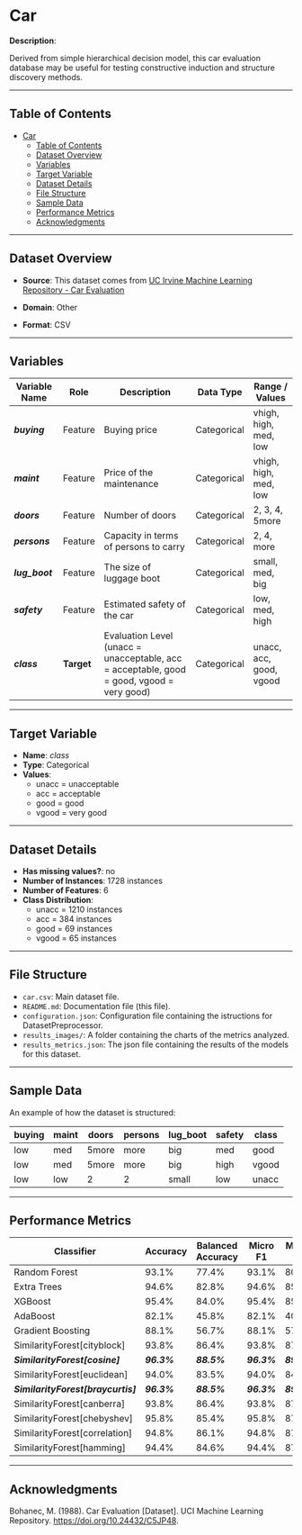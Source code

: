 # Car

**Description**:

Derived from simple hierarchical decision model, this car evaluation database may be useful for testing constructive induction and structure discovery methods.

---

## Table of Contents
- [Car](#car)
  - [Table of Contents](#table-of-contents)
  - [Dataset Overview](#dataset-overview)
  - [Variables](#variables)
  - [Target Variable](#target-variable)
  - [Dataset Details](#dataset-details)
  - [File Structure](#file-structure)
  - [Sample Data](#sample-data)
  - [Performance Metrics](#performance-metrics)
  - [Acknowledgments](#acknowledgments)

---

## Dataset Overview

- **Source**: This dataset comes from [UC Irvine Machine Learning Repository - Car Evaluation](https://archive.ics.uci.edu/dataset/19/car+evaluation)

- **Domain**: Other

- **Format**: CSV

---

## Variables

| Variable Name | Role | Description | Data Type | Range / Values |
|---|---|---|---|---|
| ***buying*** | Feature | Buying price | Categorical | vhigh, high, med, low |
| ***maint*** | Feature | Price of the maintenance | Categorical | vhigh, high, med, low |
| ***doors***| Feature | Number of doors | Categorical | 2, 3, 4, 5more |
| ***persons*** | Feature | Capacity in terms of persons to carry | Categorical | 2, 4, more |
| ***lug_boot*** | Feature | The size of luggage boot | Categorical | small, med, big |
| ***safety*** | Feature | Estimated safety of the car | Categorical | low, med, high |
| ***class***| **Target** | Evaluation Level (unacc = unacceptable, acc = acceptable, good = good, vgood = very good) | Categorical | unacc, acc, good, vgood |

---

## Target Variable

- **Name**: *class*
- **Type**: Categorical
- **Values**:
  - unacc = unacceptable
  - acc = acceptable
  - good = good
  - vgood = very good

---

## Dataset Details

- **Has missing values?**: no
- **Number of Instances**: 1728 instances
- **Number of Features**: 6
- **Class Distribution**:
  - unacc = 1210 instances
  - acc = 384 instances
  - good = 69 instances
  - vgood = 65 instances

---

## File Structure

- `car.csv`: Main dataset file.
- `README.md`: Documentation file (this file).
- `configuration.json`: Configuration file containing the istructions for DatasetPreprocessor.
- `results_images/`: A folder containing the charts of the metrics analyzed.
- `results_metrics.json`: The json file containing the results of the models for this dataset.

---

## Sample Data

An example of how the dataset is structured:

| buying | maint | doors | persons | lug_boot | safety | class |
| --- | --- | --- | --- | --- | --- | --- |
| low | med | 5more | more | big | med | good |
| low | med | 5more | more | big | high | vgood |
| low | low | 2 | 2 | small | low | unacc |

---

## Performance Metrics

| Classifier | Accuracy | Balanced Accuracy | Micro F1 | Macro F1 | Training Time | Prediction Time | Total Time |
|---|---|---|---|---|---|---|---|
| Random Forest | 93.1% | 77.4% | 93.1% | 80.6% | 0.031s | 0.002s | 0.033s |
| Extra Trees | 94.6% | 82.8% | 94.6% | 85.5% | 0.027s | 0.002s | 0.029s |
| XGBoost | 95.4% | 84.0% | 95.4% | 85.4% | 0.052s | 0.001s | 0.053s |
| AdaBoost | 82.1% | 45.8% | 82.1% | 40.4% | 0.046s | 0.004s | 0.050s |
| Gradient Boosting | 88.1% | 56.7% | 88.1% | 57.9% | 0.127s | 0.002s | 0.129s |
| SimilarityForest[cityblock] | 93.8% | 86.4% | 93.8% | 87.9% | 0.098s | 0.003s | 0.101s |
| ***SimilarityForest[cosine]*** | ***96.3%*** | ***88.5%*** | ***96.3%*** | ***89.0%*** | 0.023s | 0.004s | 0.027s |
| SimilarityForest[euclidean] | 94.0% | 83.5% | 94.0% | 84.8% | 0.022s | 0.003s | 0.025s |
| ***SimilarityForest[braycurtis]*** | ***96.3%*** | ***88.5%*** | ***96.3%*** | ***89.0%*** | 0.023s | 0.003s | 0.026s |
| SimilarityForest[canberra] | 93.8% | 86.4% | 93.8% | 87.9% | 0.023s | 0.004s | 0.026s |
| SimilarityForest[chebyshev] | 95.8% | 85.4% | 95.8% | 87.2% | 0.022s | 0.004s | 0.026s |
| SimilarityForest[correlation] | 94.8% | 86.1% | 94.8% | 87.2% | 0.023s | 0.003s | 0.026s |
| SimilarityForest[hamming] | 94.4% | 84.6% | 94.4% | 87.1% | 0.023s | 0.003s | 0.027s |

---

## Acknowledgments

Bohanec, M. (1988). Car Evaluation [Dataset]. UCI Machine Learning Repository. https://doi.org/10.24432/C5JP48.

